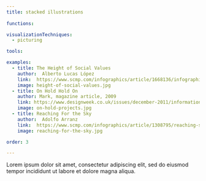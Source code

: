 ```yaml
---
title: stacked illustrations
  
functions:

visualizationTechniques:
  - picturing

tools:

examples:
  - title: The Height of Social Values
    author:  Alberto Lucas López
    link:  https://www.scmp.com/infographics/article/1668136/infographic-height-social-values
    image: height-of-social-values.jpg
  - title: On Hold Hold On    
    author: Mark, magazine article, 2009
    link: https://www.designweek.co.uk/issues/december-2011/information-graphics/
    image: on-hold-projects.jpg
  - title: Reaching For the Sky
    author:  Adolfo Arranz
    link:  https://www.scmp.com/infographics/article/1308795/reaching-sky-hong-kongs-changing-harbour-front
    image: reaching-for-the-sky.jpg

order: 3

---
```


Lorem ipsum dolor sit amet, consectetur adipiscing elit, sed do eiusmod tempor incididunt ut labore et dolore magna aliqua.

<!--more-->
